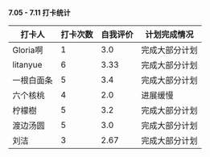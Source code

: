 **7.05 - 7.11 打卡统计**

| 打卡人     | 打卡次数 | 自我评价 | 计划完成情况   |
| ---------- | -------- | -------- | -------------- |
| Gloria啊   | 1        | 3.0      | 完成大部分计划 |
| litanyue   | 6        | 3.33     | 完成大部分计划 |
| 一根白面条 | 5        | 3.4      | 完成大部分计划 |
| 六个核桃   | 4        | 2.0      | 进展缓慢       |
| 柠檬樹     | 5        | 3.2      | 完成大部分计划 |
| 渡边汤圆   | 5        | 3.0      | 完成大部分计划 |
| 刘洁       | 3        | 2.67     | 完成大部分计划 |

